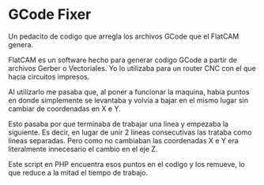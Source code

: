 # GCode Fixer
Un pedacito de codigo que arregla los archivos GCode que el FlatCAM genera.

FlatCAM es un software hecho para generar codigo GCode a partir de archivos Gerber o Vectoriales. Yo lo utilizaba para un router CNC con el que hacia circuitos impresos.

Al utilizarlo me pasaba que, al poner a funcionar la maquina, habia puntos en donde simplemente se levantaba y volvia a bajar en el mismo lugar sin cambiar de coordenadas en X e Y.

Esto pasaba por que terminaba de trabajar una linea y empezaba la siguiente. Es decir, en lugar de unir 2 lineas consecutivas las trataba como lineas separadas. Pero como no cambiaban las coordenadas X e Y era literalmente innecesario el cambio en el eje Z.

Este script en PHP encuentra esos puntos en el codigo y los remueve, lo que reduce a la mitad el tiempo de trabajo.
